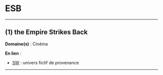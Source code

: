 # ESB

--------------------

## (1) the Empire Strikes Back

**Domaine(s)** : Cinéma

**En lien** :

+ [SW](../S/sw.md) : univers fictif de provenance

--------------------